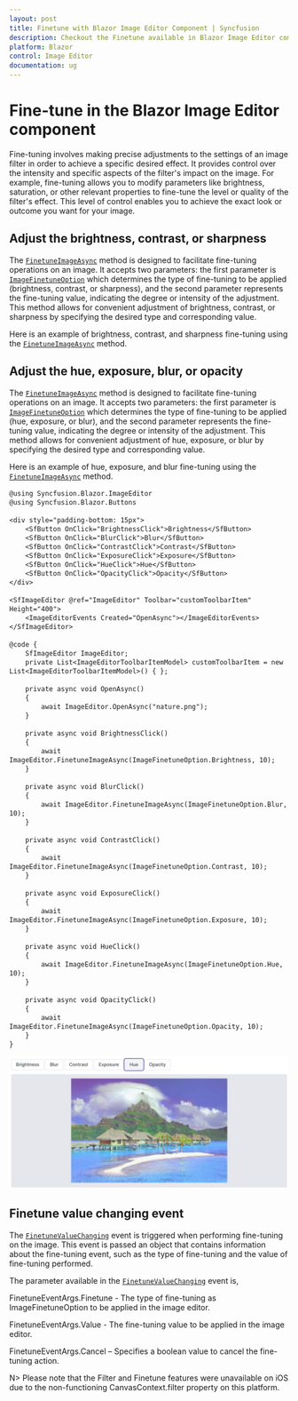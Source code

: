 ```yaml
---
layout: post
title: Finetune with Blazor Image Editor Component | Syncfusion
description: Checkout the Finetune available in Blazor Image Editor component in Blazor Server App and Blazor WebAssembly App.
platform: Blazor
control: Image Editor
documentation: ug
---
```


# Fine-tune in the Blazor Image Editor component

Fine-tuning involves making precise adjustments to the settings of an image filter in order to achieve a specific desired effect. It provides control over the intensity and specific aspects of the filter's impact on the image. For example, fine-tuning allows you to modify parameters like brightness, saturation, or other relevant properties to fine-tune the level or quality of the filter's effect. This level of control enables you to achieve the exact look or outcome you want for your image. 

## Adjust the brightness, contrast, or sharpness

The [`FinetuneImageAsync`](Syncfusion_Blazor_ImageEditor_SfImageEditor_FinetuneImageAsync_Syncfusion_Blazor_ImageEditor_ImageFinetuneOption_System_Int32_) method is designed to facilitate fine-tuning operations on an image. It accepts two parameters: the first parameter is [`ImageFinetuneOption`](https://help.syncfusion.com/cr/blazor/Syncfusion.Blazor.ImageEditor.ImageFinetuneOption.html) which determines the type of fine-tuning to be applied (brightness, contrast, or sharpness), and the second parameter represents the fine-tuning value, indicating the degree or intensity of the adjustment. This method allows for convenient adjustment of brightness, contrast, or sharpness by specifying the desired type and corresponding value.

Here is an example of brightness, contrast, and sharpness fine-tuning using the [`FinetuneImageAsync`](Syncfusion_Blazor_ImageEditor_SfImageEditor_FinetuneImageAsync_Syncfusion_Blazor_ImageEditor_ImageFinetuneOption_System_Int32_) method. 

## Adjust the hue, exposure, blur, or opacity

The [`FinetuneImageAsync`](Syncfusion_Blazor_ImageEditor_SfImageEditor_FinetuneImageAsync_Syncfusion_Blazor_ImageEditor_ImageFinetuneOption_System_Int32_) method is designed to facilitate fine-tuning operations on an image. It accepts two parameters: the first parameter is [`ImageFinetuneOption`](https://help.syncfusion.com/cr/blazor/Syncfusion.Blazor.ImageEditor.ImageFinetuneOption.html) which determines the type of fine-tuning to be applied (hue, exposure, or blur), and the second parameter represents the fine-tuning value, indicating the degree or intensity of the adjustment. This method allows for convenient adjustment of hue, exposure, or blur by specifying the desired type and corresponding value.

Here is an example of hue, exposure, and blur fine-tuning using the [`FinetuneImageAsync`](Syncfusion_Blazor_ImageEditor_SfImageEditor_FinetuneImageAsync_Syncfusion_Blazor_ImageEditor_ImageFinetuneOption_System_Int32_) method. 


```cshtml
@using Syncfusion.Blazor.ImageEditor
@using Syncfusion.Blazor.Buttons

<div style="padding-bottom: 15px">
    <SfButton OnClick="BrightnessClick">Brightness</SfButton>
    <SfButton OnClick="BlurClick">Blur</SfButton>
    <SfButton OnClick="ContrastClick">Contrast</SfButton>
    <SfButton OnClick="ExposureClick">Exposure</SfButton>
    <SfButton OnClick="HueClick">Hue</SfButton>
    <SfButton OnClick="OpacityClick">Opacity</SfButton>
</div>

<SfImageEditor @ref="ImageEditor" Toolbar="customToolbarItem" Height="400">
    <ImageEditorEvents Created="OpenAsync"></ImageEditorEvents>
</SfImageEditor>

@code {
    SfImageEditor ImageEditor;
    private List<ImageEditorToolbarItemModel> customToolbarItem = new List<ImageEditorToolbarItemModel>() { };

    private async void OpenAsync()
    {
        await ImageEditor.OpenAsync("nature.png");
    }

    private async void BrightnessClick()
    {
        await ImageEditor.FinetuneImageAsync(ImageFinetuneOption.Brightness, 10);
    }

    private async void BlurClick()
    {
        await ImageEditor.FinetuneImageAsync(ImageFinetuneOption.Blur, 10);
    }

    private async void ContrastClick()
    {
        await ImageEditor.FinetuneImageAsync(ImageFinetuneOption.Contrast, 10);
    }

    private async void ExposureClick()
    {
        await ImageEditor.FinetuneImageAsync(ImageFinetuneOption.Exposure, 10);
    }

    private async void HueClick()
    {
        await ImageEditor.FinetuneImageAsync(ImageFinetuneOption.Hue, 10);
    }

    private async void OpacityClick()
    {
        await ImageEditor.FinetuneImageAsync(ImageFinetuneOption.Opacity, 10);
    }
}
```

![Blazor Image Editor with Finetune an image](./images/blazor-image-editor-finetune.jpg)

## Finetune value changing event 

The [`FinetuneValueChanging`](https://help.syncfusion.com/cr/blazor/Syncfusion.Blazor.ImageEditor.ImageEditorEvents.html#Syncfusion_Blazor_ImageEditor_ImageEditorEvents_FinetuneValueChanging) event is triggered when performing fine-tuning on the image. This event is passed an object that contains information about the fine-tuning event, such as the type of fine-tuning and the value of fine-tuning performed. 

The parameter available in the [`FinetuneValueChanging`](https://help.syncfusion.com/cr/blazor/Syncfusion.Blazor.ImageEditor.ImageEditorEvents.html#Syncfusion_Blazor_ImageEditor_ImageEditorEvents_FinetuneValueChanging) event is, 

FinetuneEventArgs.Finetune - The type of fine-tuning as ImageFinetuneOption to be applied in the image editor. 

FinetuneEventArgs.Value - The fine-tuning value to be applied in the image editor. 

FinetuneEventArgs.Cancel – Specifies a boolean value to cancel the fine-tuning action.

N> Please note that the Filter and Finetune features were unavailable on iOS due to the non-functioning CanvasContext.filter property on this platform.